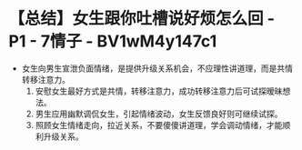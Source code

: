 # 【总结】女生跟你吐槽说好烦怎么回 - P1 - 7情子 - BV1wM4y147c1

-   女生向男生宣泄负面情绪，是提供升级关系机会，不应理性讲道理，而是共情转移注意力。
    1.  安慰女生最好方式是共情，转移注意力，成功转移注意力后可试探暧昧想法。
    2.  男生应用幽默调侃女生，引起情绪波动，女生反馈良好则可继续试探。
    3.  照顾女生情绪走向，拉近关系，不要傻傻讲道理，学会调动情绪，才能顺利升级关系。